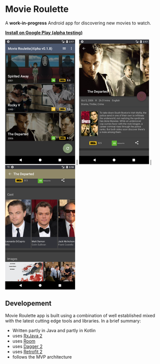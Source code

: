 # Movie Roulette

A **work-in-progress** Android app for discovering new movies to watch.

**[Install on Google Play (alpha testing)](https://play.google.com/store/apps/details?id=com.jdhdev.mm8)**



<img src="screenshots/Screenshot_1.png" height="400"> | <img src="screenshots/Screenshot_2.png" height="400"> | <img src="screenshots/Screenshot_3.png" height="400">


## Developement
Movie Roulette app is built using a combination of well established mixed with the latest cutting edge tools and libraries. In a brief summary:
* Written partly in Java and partly in Kotlin
* uses [RxJava 2](https://github.com/ReactiveX/RxJava)
* uses [Room](https://developer.android.com/topic/libraries/architecture/room.html)
* uses [Dagger 2](https://google.github.io/dagger/)
* uses [Retrofit 2](http://square.github.io/retrofit/)
* follows the MVP architecture
